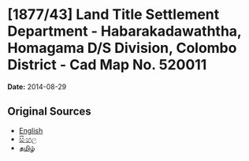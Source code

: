 # [1877/43] Land Title Settlement Department - Habarakadawaththa, Homagama D/S Division, Colombo District - Cad Map No. 520011

**Date:** 2014-08-29

## Original Sources

- [English](https://documents.gov.lk/view/extra-gazettes/2014/8/1877-43_E.pdf)
- [සිංහල](https://documents.gov.lk/view/extra-gazettes/2014/8/1877-43_S.pdf)
- [தமிழ்](https://documents.gov.lk/view/extra-gazettes/2014/8/1877-43_T.pdf)
